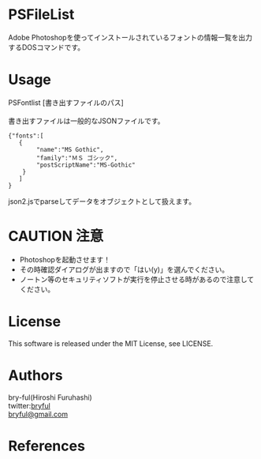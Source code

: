 ﻿# PSFileList
Adobe Photoshopを使ってインストールされているフォントの情報一覧を出力するDOSコマンドです。<br>

# Usage
PSFontlist [書き出すファイルのパス]<enter><br>
<br>
書き出すファイルは一般的なJSONファイルです。<br>
```
{"fonts":[
   {
        "name":"MS Gothic",
        "family":"ＭＳ ゴシック",
        "postScriptName":"MS-Gothic"
    }
   ]
}
```
json2.jsでparseしてデータをオブジェクトとして扱えます。<br>

# CAUTION 注意

* Photoshopを起動させます！
* その時確認ダイアログが出ますので「はい(y)」を選んでください。
* ノートン等のセキュリティソフトが実行を停止させる時があるので注意してください。

# License

This software is released under the MIT License, see LICENSE.

# Authors

bry-ful(Hiroshi Furuhashi)<br>
twitter:[bryful](https://twitter.com/bryful)<br>
bryful@gmail.com<br>

# References

